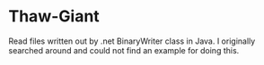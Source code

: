 Thaw-Giant
==========

Read files written out by .net BinaryWriter class in Java. I originally searched around and could not find an example for doing this.
